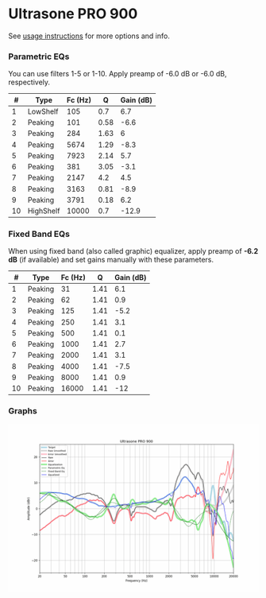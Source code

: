 # Ultrasone PRO 900
See [usage instructions](https://github.com/jaakkopasanen/AutoEq#usage) for more options and info.

### Parametric EQs
You can use filters 1-5 or 1-10. Apply preamp of -6.0 dB or -6.0 dB, respectively.

|   # | Type      |   Fc (Hz) |    Q |   Gain (dB) |
|-----|-----------|-----------|------|-------------|
|   1 | LowShelf  |       105 | 0.7  |         6.7 |
|   2 | Peaking   |       101 | 0.58 |        -6.6 |
|   3 | Peaking   |       284 | 1.63 |         6   |
|   4 | Peaking   |      5674 | 1.29 |        -8.3 |
|   5 | Peaking   |      7923 | 2.14 |         5.7 |
|   6 | Peaking   |       381 | 3.05 |        -3.1 |
|   7 | Peaking   |      2147 | 4.2  |         4.5 |
|   8 | Peaking   |      3163 | 0.81 |        -8.9 |
|   9 | Peaking   |      3791 | 0.18 |         6.2 |
|  10 | HighShelf |     10000 | 0.7  |       -12.9 |

### Fixed Band EQs
When using fixed band (also called graphic) equalizer, apply preamp of **-6.2 dB** (if available) and set gains manually with these parameters.

|   # | Type    |   Fc (Hz) |    Q |   Gain (dB) |
|-----|---------|-----------|------|-------------|
|   1 | Peaking |        31 | 1.41 |         6.1 |
|   2 | Peaking |        62 | 1.41 |         0.9 |
|   3 | Peaking |       125 | 1.41 |        -5.2 |
|   4 | Peaking |       250 | 1.41 |         3.1 |
|   5 | Peaking |       500 | 1.41 |         0.1 |
|   6 | Peaking |      1000 | 1.41 |         2.7 |
|   7 | Peaking |      2000 | 1.41 |         3.1 |
|   8 | Peaking |      4000 | 1.41 |        -7.5 |
|   9 | Peaking |      8000 | 1.41 |         0.9 |
|  10 | Peaking |     16000 | 1.41 |       -12   |

### Graphs
![](./Ultrasone%20PRO%20900.png)
